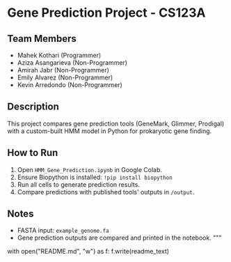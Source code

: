 # Gene Prediction Project - CS123A

## Team Members
- Mahek Kothari (Programmer)
- Aziza Asangarieva (Non-Programmer)
- Amirah Jabr (Non-Programmer)
- Emily Alvarez (Non-Programmer)
- Kevin Arredondo (Non-Programmer)

## Description
This project compares gene prediction tools (GeneMark, Glimmer, Prodigal) with a custom-built HMM model in Python for prokaryotic gene finding.

## How to Run
1. Open `HMM_Gene_Prediction.ipynb` in Google Colab.
2. Ensure Biopython is installed: `!pip install biopython`
3. Run all cells to generate prediction results.
4. Compare predictions with published tools' outputs in `/output`.

## Notes
- FASTA input: `example_genome.fa`
- Gene prediction outputs are compared and printed in the notebook.
"""

with open("README.md", "w") as f:
    f.write(readme_text)

